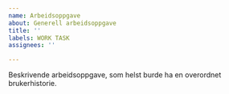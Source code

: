 ```yaml
---
name: Arbeidsoppgave
about: Generell arbeidsoppgave
title: ''
labels: WORK TASK
assignees: ''

---
```


Beskrivende arbeidsoppgave, som helst burde ha en overordnet brukerhistorie.

